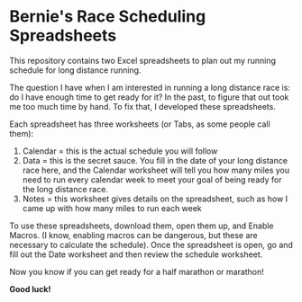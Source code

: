 # Bernie's Race Scheduling Spreadsheets

This repository contains two Excel spreadsheets to plan out my running schedule for long distance running.

The question I have when I am interested in running a long distance race is: do I have enough time to get ready for it?
In the past, to figure that out took me too much time by hand.
To fix that, I developed these spreadsheets. 

Each spreadsheet has three worksheets (or Tabs, as some people call them):

1. Calendar = this is the actual schedule you will follow
2. Data = this is the secret sauce. You fill in the date of your long distance race here, and the Calendar worksheet will tell you how many miles you need to run every calendar week to meet your goal of being ready for the long distance race.
3. Notes = this worksheet gives details on the spreadsheet, such as how I came up with how many miles to run each week

To use these spreadsheets, download them, open them up, and Enable Macros. (I know, enabling macros can be dangerous, but these are necessary to calculate the schedule). Once the spreadsheet is open, go and fill out the Date worksheet and then review the schedule worksheet. 

Now you know if you can get ready for a half marathon or marathon! 

**Good luck!**
